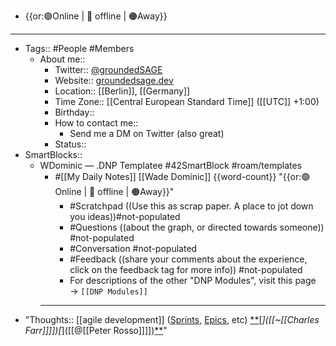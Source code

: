 - {{or:🟢Online | 🚫 offline | 🟠Away}}
- ---
- Tags:: #People #Members
    - About me::
        - Twitter:: [@groundedSAGE](https://twitter.com/groundedSAGE)
        - Website:: [groundedsage.dev](https://www.groundedsage.dev/)
        - Location:: [[Berlin]], [[Germany]]
        - Time Zone:: [[Central European Standard Time]] ([[UTC]] +1:00)
        - Birthday:: 
        - How to contact me:: 
            - Send me a DM on Twitter (also great)
        - Status::
- SmartBlocks::
    - WDominic — .DNP Templatee #42SmartBlock #roam/templates
        - #[[My Daily Notes]] [[Wade Dominic]] {{word-count}} "{{or:🟢Online | 🚫 offline | 🟠Away}}"
            - #Scratchpad ((Use this as scrap paper. A place to jot down you ideas))#not-populated
            - #Questions ((about the graph, or directed towards someone)) #not-populated
            - #Conversation #not-populated
            - #Feedback ((share your comments about the experience, click on the feedback tag for more info)) #not-populated
            - For descriptions of the other "DNP Modules", visit this page → `[[DNP Modules]]`
        - ---
- "Thoughts:: [[agile development]] ([Sprints]([[sprints]]), [Epics]([[epics]]), etc) [*]([[Processes]])[*]([[Outlines]])[*]([[~[[Charles Farr]]]])[*]([[@[[Peter Rosso]]]])[*]([[Drafts]])[*]([[Bookmarks]])"

